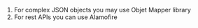 1. For complex JSON objects you may use Objet Mapper library
2. For rest APIs you can use Alamofire

